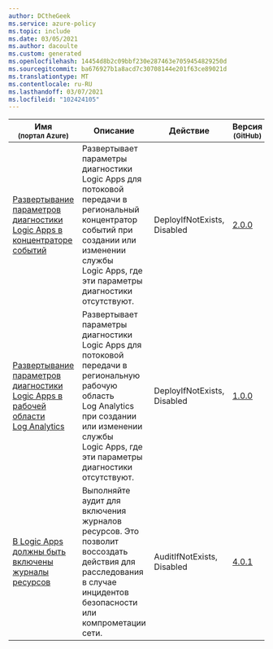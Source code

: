 ```yaml
---
author: DCtheGeek
ms.service: azure-policy
ms.topic: include
ms.date: 03/05/2021
ms.author: dacoulte
ms.custom: generated
ms.openlocfilehash: 14454d8b2c09bbf230e287463e7059454829250d
ms.sourcegitcommit: ba676927b1a8acd7c30708144e201f63ce89021d
ms.translationtype: MT
ms.contentlocale: ru-RU
ms.lasthandoff: 03/07/2021
ms.locfileid: "102424105"
---
```

|Имя<br /><sub>(портал Azure)</sub> |Описание |Действие |Версия<br /><sub>(GitHub)</sub> |
|---|---|---|---|
|[Развертывание параметров диагностики Logic Apps в концентраторе событий](https://portal.azure.com/#blade/Microsoft_Azure_Policy/PolicyDetailBlade/definitionId/%2Fproviders%2FMicrosoft.Authorization%2FpolicyDefinitions%2Fa1dae6c7-13f3-48ea-a149-ff8442661f60) |Развертывает параметры диагностики Logic Apps для потоковой передачи в региональный концентратор событий при создании или изменении службы Logic Apps, где эти параметры диагностики отсутствуют. |DeployIfNotExists, Disabled |[2.0.0](https://github.com/Azure/azure-policy/blob/master/built-in-policies/policyDefinitions/Monitoring/LogicApps_DeployDiagnosticLog_Deploy_EventHub.json) |
|[Развертывание параметров диагностики Logic Apps в рабочей области Log Analytics](https://portal.azure.com/#blade/Microsoft_Azure_Policy/PolicyDetailBlade/definitionId/%2Fproviders%2FMicrosoft.Authorization%2FpolicyDefinitions%2Fb889a06c-ec72-4b03-910a-cb169ee18721) |Развертывает параметры диагностики Logic Apps для потоковой передачи в региональную рабочую область Log Analytics при создании или изменении службы Logic Apps, где эти параметры диагностики отсутствуют. |DeployIfNotExists, Disabled |[1.0.0](https://github.com/Azure/azure-policy/blob/master/built-in-policies/policyDefinitions/Monitoring/LogicApps_DeployDiagnosticLog_Deploy_LogAnalytics.json) |
|[В Logic Apps должны быть включены журналы ресурсов](https://portal.azure.com/#blade/Microsoft_Azure_Policy/PolicyDetailBlade/definitionId/%2Fproviders%2FMicrosoft.Authorization%2FpolicyDefinitions%2F34f95f76-5386-4de7-b824-0d8478470c9d) |Выполняйте аудит для включения журналов ресурсов. Это позволит воссоздать действия для расследования в случае инцидентов безопасности или компрометации сети. |AuditIfNotExists, Disabled |[4.0.1](https://github.com/Azure/azure-policy/blob/master/built-in-policies/policyDefinitions/Logic%20Apps/LogicApps_AuditDiagnosticLog_Audit.json) |
